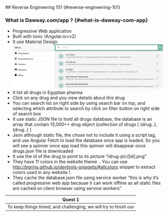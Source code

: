 [](chapter_5/assets/dawayahome.pdf)## Reverse Engineering 101 {#reverse-engineering-101}

### What is Daweay.com/app ? {#what-is-daweay-com-app}

*   Progressive Web application
*   Built with Ionic (Angular.io&gt;v2)
*   It use Material Design
![home page drugs list](./assets/dawayahome.png)
*   It list all drugs in Egyptian pharma
*   Click on any drug and you view details about this drug
*   You can search list on right side by using search bar on top, and selecting which attribute to search by click on filter button on right side of search box
*   It use static JSON file to hold all drugs database, the database is an array that contain 13,000++ drug object (collection of drugs [ {drug..}, {drug..} ]
*   Json although static file, the chose not to include it using a script tag, and use Angular Fetch to load the database once app is loaded. So you will see a spinner once app load this spinner will disappear once drugs.json file is downloaded
*   It use the id of the drug to point to its picture “/drug-pic/[id].png”
*   They have 11 colors in the website theme .. You can use http://bgrins.github.io/devtools-snippets/#allcolors snippet to extract colors used in any website !.
*   They cache the database.json file using service worker “this is why it’s called progressive web app because it can work offline as all static files are cached on client browser using service workers”


| Quest 1 |
| --- |
| To keep things timed, and challenging, we will try to finish our |